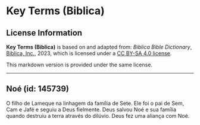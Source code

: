 # Key Terms (Biblica)

## License Information

**Key Terms (Biblica)** is based on and adapted from: _Biblica Bible Dictionary_, [Biblica, Inc.](https://www.biblica.com/), 2023, which is licensed under a [CC BY-SA 4.0 license](https://creativecommons.org/licenses/by-sa/4.0/legalcode.en).

This markdown version is provided under the same license.



--------------------------------

## Noé (id: 145739)

O filho de Lameque na linhagem da família de Sete. Ele foi o pai de Sem, Cam e Jafé e seguiu a Deus fielmente. Deus salvou Noé e sua família quando destruiu a terra através do dilúvio. Deus fez uma aliança com Noé.


